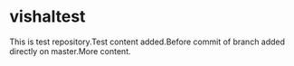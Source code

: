 vishaltest
==========

This is test repository.Test content added.Before commit of branch added directly on master.More content.
